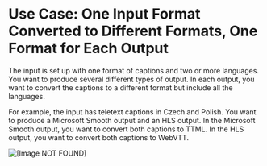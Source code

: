 # Use Case: One Input Format Converted to Different Formats, One Format for Each Output<a name="use-case-one-input-format-to-several-output-formats"></a>

The input is set up with one format of captions and two or more languages\. You want to produce several different types of output\. In each output, you want to convert the captions to a different format but include all the languages\.

For example, the input has teletext captions in Czech and Polish\. You want to produce a Microsoft Smooth output and an HLS output\. In the Microsoft Smooth output, you want to convert both captions to TTML\. In the HLS output, you want to convert both captions to WebVTT\. 

![\[Image NOT FOUND\]](http://docs.aws.amazon.com/medialive/latest/ug/images/captions_INttext_OUT_OPmss_hls.png)